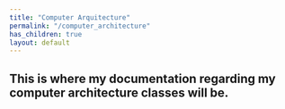 ```yaml
---
title: "Computer Arquitecture"
permalink: "/computer_architecture"
has_children: true
layout: default
---
```


## This is where my documentation regarding my computer architecture classes will be.
